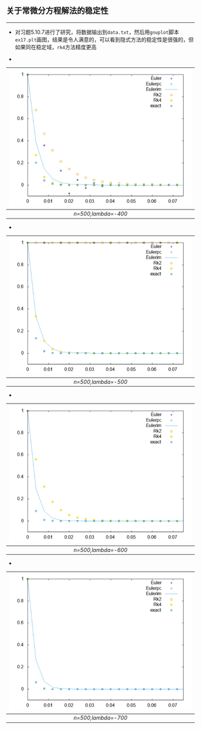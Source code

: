 ## 关于常微分方程解法的稳定性
---
- 对习题$5.10.7$进行了研究，将数据输出到`data.txt`，然后用`gnuplot`脚本`ex17.plt`画图，结果是令人满意的，可以看到隐式方法的稳定性是很强的，但如果同在稳定域，`rk4`方法精度更高

- 
| ![n=500,lambda=-400](./ex17_n5_L-4.jpg) | 
|:--:| 
| *n=500,lambda=-400* |

- 
| ![n=500,lambda=-500](./ex17_n5_L-5.jpg) | 
|:--:| 
| *n=500,lambda=-500* |

- 
| ![n=500,lambda=-600](./ex17_n5_L-6.jpg) | 
|:--:| 
| *n=500,lambda=-600* |

- 
| ![n=500,lambda=-700](./ex17_n5_L-7.jpg) | 
|:--:| 
| *n=500,lambda=-700* |

